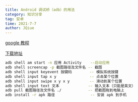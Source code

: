```yaml
---
title: Android 调试桥（adb）的用法
category: 知识分享
tag: 安卓
time: 2021-7-7
author: JQiue
---
```


[google 教程](https://developer.android.google.cn/studio/command-line/adb)

[下载地址](https://adbshell.com/downloads)

```sh
adb shell am start -n 应用 Activity    --启动应用
adb shell screencap -p 截图路径及文件名 -- 截图
adb shell input keyevent 按键码        -- 模拟系统按键
adb shell input tap x y               -- 点击某个位置
adb shell input swipe x y x y         -- 滑动到某个位置
adb shell input text 文本             -- 输入文本（只能是英文）
adb pull 截图路径及文件名 ./            -- 把截图拖到电脑上
adb install -r apk 路径                -- 安装 apk 到手机
```
